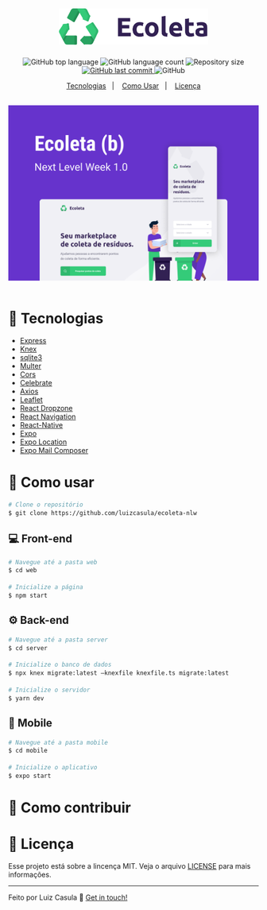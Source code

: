 <h1 align="center">
 <img src="./.github/logo.png" width="300">
</h1>



<p align="center">
  <img alt="GitHub top language" src="https://img.shields.io/github/languages/top/luizcasula/ecoleta-nlw.svg">

  <img alt="GitHub language count" src="https://img.shields.io/github/languages/count/luizcasula/ecoleta-nlw.svg">

  <img alt="Repository size" src="https://img.shields.io/github/repo-size/luizcasula/ecoleta-nlw.svg">
  <a href="https://github.com/luizcasula/ecoleta-nlw/commits/master">
    <img alt="GitHub last commit" src="https://img.shields.io/github/last-commit/luizcasula/ecoleta-nlw.svg">
  </a>

  <img alt="GitHub" src="https://img.shields.io/github/license/luizcasula/ecoleta-nlw.svg">
</p>

<p align="center">
  <a href="#rocket-tecnologias">Tecnologias</a>&nbsp;&nbsp;&nbsp;|&nbsp;&nbsp;&nbsp;
  <a href="#hammer-como-usar">Como Usar</a>&nbsp;&nbsp;&nbsp;|&nbsp;&nbsp;&nbsp;
  <a href="#page_with_curl-licença">Licença</a>
</p>

<br>
<img src="./.github/cover.png">
<br>
<br>


# :rocket: Tecnologias

-  [Express](https://expressjs.com/)
-  [Knex](http://knexjs.org/)
-  [sqlite3](https://www.sqlite.org/index.html)
-  [Multer](https://github.com/expressjs/multer)
-  [Cors](https://www.npmjs.com/package/cors)
-  [Celebrate](https://github.com/arb/celebrate)
-  [Axios](https://github.com/axios/axios)
-  [Leaflet](https://leafletjs.com/index.html)
-  [React Dropzone](https://react-dropzone.js.org/)
-  [React Navigation](https://reactnavigation.org/)
-  [React-Native](https://facebook.github.io/react-native/)
-  [Expo](https://expo.io/)
-  [Expo Location](https://docs.expo.io/versions/latest/sdk/location/)
-  [Expo Mail Composer](https://docs.expo.io/versions/latest/sdk/mail-composer/)


# :hammer: Como usar

```bash
# Clone o repositório
$ git clone https://github.com/luizcasula/ecoleta-nlw
```

## :computer: Front-end

```bash
# Navegue até a pasta web
$ cd web

# Inicialize a página
$ npm start
```
## :gear: Back-end

```bash
# Navegue até a pasta server
$ cd server

# Inicialize o banco de dados
$ npx knex migrate:latest —knexfile knexfile.ts migrate:latest

# Inicialize o servidor
$ yarn dev
```

## :iphone: Mobile

```bash
# Navegue até a pasta mobile
$ cd mobile

# Inicialize o aplicativo
$ expo start
```

# :handshake: Como contribuir



# :page_with_curl: Licença
Esse projeto está sobre a lincença MIT. Veja o arquivo [LICENSE](https://github.com/luizcasula/ecoleta-nlw/blob/master/LICENSE) para mais informações.


---

Feito por Luiz Casula :wave: [Get in touch!](https://www.linkedin.com/in/luizcasula/)